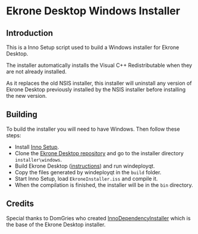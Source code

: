# Ekrone Desktop Windows Installer

## Introduction
This is a Inno Setup script used to build a Windows installer for Ekrone Desktop.

The installer automatically installs the Visual C++ Redistributable when they are not already installed.

As it replaces the old NSIS installer, this installer will uninstall any version of Ekrone Desktop previously installed by the NSIS installer before installing the new version.

## Building
To build the installer you will need to have Windows.
Then follow these steps:
- Install [Inno Setup](https://jrsoftware.org/isdl.php).
- Clone the [Ekrone Desktop repository](https://github.com/EkroneNetwork/ekrone-desktop) and go to the installer directory `installer\windows`.
- Build Ekrone Desktop ([instructions](https://github.com/EkroneNetwork/ekrone-desktop#windows-10)) and run windeployqt.
- Copy the files generated by windeployqt in the `build` folder.
- Start Inno Setup, load `EkroneInstaller.iss` and compile it.
- When the compilation is finished, the installer will be in the `bin` directory.

## Credits
Special thanks to DomGries who created [InnoDependencyInstaller](https://github.com/DomGries/InnoDependencyInstaller) which is the base of the Ekrone Desktop installer.